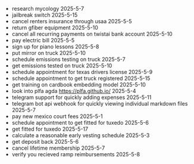 - research mycology 2025-5-7
- jailbreak switch 2025-5-15
- cancel renters insurance through usaa 2025-5-5
- return gfiber equipment 2025-5-10
- cancel all recurring payments on twistai bank account 2025-5-10
- pay electric bill 2025-5-5
- sign up for piano lessons 2025-5-8
- put mirror on truck 2025-5-10
- schedule emissions testing on truck 2025-5-7 
- get emissions tested on truck 2025-5-10 
- schedule appointment for texas drivers license 2025-5-9 
- schedule appointment to get truck registered 2025-5-15
- get training on cardbook embedding model 2025-5-10
- look into plfa agda https://plfa.github.io/ 2025-5-4 
- telegram support for quickly adding expenses 2025-5-11
- telegram bot api webhook for quickly viewing individual markdown files 2025-5-7
- pay new mexico court fees 2025-5-1
- schedule appointment to get fitted for tuxedo 2025-5-6
- get fitted for tuxedo 2025-5-17
- calculate a reasonable early vesting schedule 2025-5-3
- get deposit back 2025-5-6
- cancel lifetime membership 2025-5-7
- verify you recieved ramp reimbursements 2025-5-8

